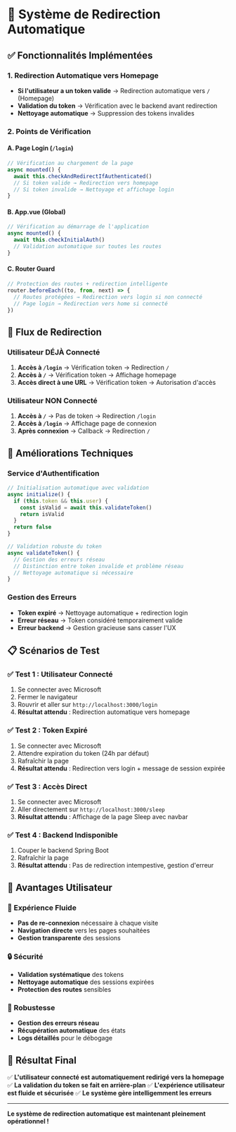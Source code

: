 # 🔄 Système de Redirection Automatique

## ✅ Fonctionnalités Implémentées

### 1. Redirection Automatique vers Homepage
- **Si l'utilisateur a un token valide** → Redirection automatique vers `/` (Homepage)
- **Validation du token** → Vérification avec le backend avant redirection
- **Nettoyage automatique** → Suppression des tokens invalides

### 2. Points de Vérification

#### A. Page Login (`/login`)
```javascript
// Vérification au chargement de la page
async mounted() {
  await this.checkAndRedirectIfAuthenticated()
  // Si token valide → Redirection vers homepage
  // Si token invalide → Nettoyage et affichage login
}
```

#### B. App.vue (Global)
```javascript
// Vérification au démarrage de l'application
async mounted() {
  await this.checkInitialAuth()
  // Validation automatique sur toutes les routes
}
```

#### C. Router Guard
```javascript
// Protection des routes + redirection intelligente
router.beforeEach((to, from, next) => {
  // Routes protégées → Redirection vers login si non connecté
  // Page login → Redirection vers home si connecté
})
```

## 🚀 Flux de Redirection

### Utilisateur DÉJÀ Connecté
1. **Accès à `/login`** → Vérification token → Redirection `/`
2. **Accès à `/`** → Vérification token → Affichage homepage
3. **Accès direct à une URL** → Vérification token → Autorisation d'accès

### Utilisateur NON Connecté
1. **Accès à `/`** → Pas de token → Redirection `/login`
2. **Accès à `/login`** → Affichage page de connexion
3. **Après connexion** → Callback → Redirection `/`

## 🔧 Améliorations Techniques

### Service d'Authentification
```javascript
// Initialisation automatique avec validation
async initialize() {
  if (this.token && this.user) {
    const isValid = await this.validateToken()
    return isValid
  }
  return false
}

// Validation robuste du token
async validateToken() {
  // Gestion des erreurs réseau
  // Distinction entre token invalide et problème réseau
  // Nettoyage automatique si nécessaire
}
```

### Gestion des Erreurs
- **Token expiré** → Nettoyage automatique + redirection login
- **Erreur réseau** → Token considéré temporairement valide
- **Erreur backend** → Gestion gracieuse sans casser l'UX

## 📋 Scénarios de Test

### ✅ Test 1 : Utilisateur Connecté
1. Se connecter avec Microsoft
2. Fermer le navigateur
3. Rouvrir et aller sur `http://localhost:3000/login`
4. **Résultat attendu** : Redirection automatique vers homepage

### ✅ Test 2 : Token Expiré
1. Se connecter avec Microsoft
2. Attendre expiration du token (24h par défaut)
3. Rafraîchir la page
4. **Résultat attendu** : Redirection vers login + message de session expirée

### ✅ Test 3 : Accès Direct
1. Se connecter avec Microsoft
2. Aller directement sur `http://localhost:3000/sleep`
3. **Résultat attendu** : Affichage de la page Sleep avec navbar

### ✅ Test 4 : Backend Indisponible
1. Couper le backend Spring Boot
2. Rafraîchir la page
3. **Résultat attendu** : Pas de redirection intempestive, gestion d'erreur

## 🎯 Avantages Utilisateur

### 🚀 Expérience Fluide
- **Pas de re-connexion** nécessaire à chaque visite
- **Navigation directe** vers les pages souhaitées
- **Gestion transparente** des sessions

### 🔒 Sécurité
- **Validation systématique** des tokens
- **Nettoyage automatique** des sessions expirées
- **Protection des routes** sensibles

### 📱 Robustesse
- **Gestion des erreurs réseau**
- **Récupération automatique** des états
- **Logs détaillés** pour le débogage

## 🏁 Résultat Final

✅ **L'utilisateur connecté est automatiquement redirigé vers la homepage**
✅ **La validation du token se fait en arrière-plan**
✅ **L'expérience utilisateur est fluide et sécurisée**
✅ **Le système gère intelligemment les erreurs**

---

**Le système de redirection automatique est maintenant pleinement opérationnel !** 